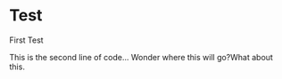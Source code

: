 Test
====

First Test

This is the second line of code... Wonder where this will go?What about this.
